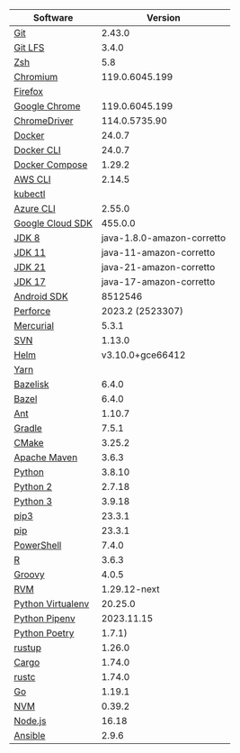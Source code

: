 [//]: # (title: Preinstalled Software on TeamCity Cloud Ubuntu Agents)
[//]: # (auxiliary-id: Preinstalled Software on TeamCity Cloud Ubuntu Agents)

<chunk id="ubuntu-jb-agents">

|Software|Version|
|---|---|
|[Git](https://git-scm.com/)|2.43.0|
|[Git LFS](https://git-lfs.github.com/)|3.4.0|
|[Zsh](https://www.zsh.org/)|5.8|
|[Chromium](https://www.chromium.org/)|119.0.6045.199|
|[Firefox](https://www.mozilla.org/en-US/firefox/)||
|[Google Chrome](https://www.google.com/chrome/)|119.0.6045.199|
|[ChromeDriver](https://chromedriver.chromium.org/)|114.0.5735.90|
|[Docker](https://www.docker.com/)|24.0.7|
|[Docker CLI](https://docs.docker.com/engine/reference/commandline/cli/)|24.0.7|
|[Docker Compose](https://docs.docker.com/compose/)|1.29.2|
|[AWS CLI](https://aws.amazon.com/cli/)|2.14.5|
|[kubectl](https://kubernetes.io/docs/tasks/tools/#kubectl)||
|[Azure CLI](https://docs.microsoft.com/en-us/cli/azure/)|2.55.0|
|[Google Cloud SDK](https://cloud.google.com/sdk)|455.0.0|
|[JDK 8](https://docs.aws.amazon.com/corretto/latest/corretto-8-ug/downloads-list.html)|java-1.8.0-amazon-corretto|
|[JDK 11](https://docs.aws.amazon.com/corretto/latest/corretto-11-ug/downloads-list.html)|java-11-amazon-corretto|
|[JDK 21](https://docs.aws.amazon.com/corretto/latest/corretto-21-ug/downloads-list.html)|java-21-amazon-corretto|
|[JDK 17](https://docs.aws.amazon.com/corretto/latest/corretto-17-ug/downloads-list.html)|java-17-amazon-corretto|
|[Android SDK](https://developer.android.com/studio/command-line)|8512546|
|[Perforce](https://www.perforce.com/)|2023.2 (2523307)|
|[Mercurial](https://www.mercurial-scm.org/)|5.3.1|
|[SVN](https://subversion.apache.org/)|1.13.0|
|[Helm](https://helm.sh/)|v3.10.0+gce66412|
|[Yarn](https://yarnpkg.com/)||
|[Bazelisk](https://github.com/bazelbuild/bazelisk)|6.4.0|
|[Bazel](https://bazel.build/)|6.4.0|
|[Ant](https://ant.apache.org/)|1.10.7|
|[Gradle](https://gradle.org/)|7.5.1|
|[CMake](https://cmake.org/)|3.25.2|
|[Apache Maven](https://maven.apache.org/)|3.6.3|
|[Python](https://www.python.org/)|3.8.10|
|[Python 2](https://www.python.org/downloads/)|2.7.18|
|[Python 3](https://www.python.org/downloads/)|3.9.18|
|[pip3](https://pip.pypa.io/en/stable/)|23.3.1|
|[pip](https://pip.pypa.io/en/stable/)|23.3.1|
|[PowerShell](https://docs.microsoft.com/en-us/powershell/)|7.4.0|
|[R](https://www.r-project.org/)|3.6.3|
|[Groovy](https://groovy-lang.org/)|4.0.5|
|[RVM](https://rvm.io/)|1.29.12-next|
|[Python Virtualenv](https://virtualenv.pypa.io/en/latest/)|20.25.0|
|[Python Pipenv](https://pipenv.pypa.io/en/latest/)|2023.11.15|
|[Python Poetry](https://python-poetry.org/)|1.7.1)|
|[rustup](https://rustup.rs/)|1.26.0|
|[Cargo](https://doc.rust-lang.org/cargo/)|1.74.0|
|[rustc](https://doc.rust-lang.org/rustc/what-is-rustc.html)|1.74.0|
|[Go](https://golang.org/)|1.19.1|
|[NVM](https://github.com/nvm-sh/nvm)|0.39.2|
|[Node.js](https://nodejs.org/en/)|16.18|
|[Ansible](https://www.ansible.com/)|2.9.6|

</chunk> 
